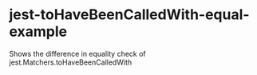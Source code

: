 # jest-toHaveBeenCalledWith-equal-example
Shows the difference in equality check of jest.Matchers.toHaveBeenCalledWith
